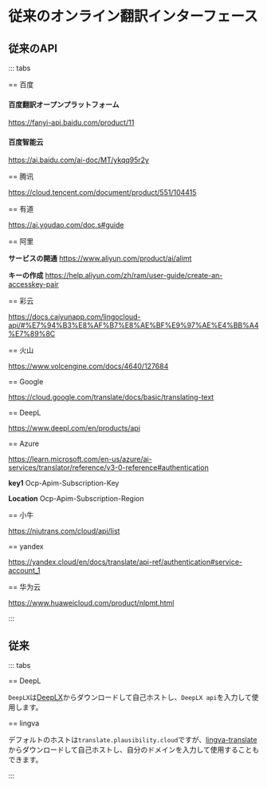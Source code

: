 # 従来のオンライン翻訳インターフェース

## 従来のAPI

::: tabs

== 百度

#### 百度翻訳オープンプラットフォーム

https://fanyi-api.baidu.com/product/11

#### 百度智能云

https://ai.baidu.com/ai-doc/MT/ykqq95r2y

== 腾讯

https://cloud.tencent.com/document/product/551/104415

== 有道

https://ai.youdao.com/doc.s#guide

== 阿里

**サービスの開通** https://www.aliyun.com/product/ai/alimt

**キーの作成** https://help.aliyun.com/zh/ram/user-guide/create-an-accesskey-pair

== 彩云

https://docs.caiyunapp.com/lingocloud-api/#%E7%94%B3%E8%AF%B7%E8%AE%BF%E9%97%AE%E4%BB%A4%E7%89%8C

== 火山

https://www.volcengine.com/docs/4640/127684

== Google

https://cloud.google.com/translate/docs/basic/translating-text

== DeepL

https://www.deepl.com/en/products/api

== Azure

https://learn.microsoft.com/en-us/azure/ai-services/translator/reference/v3-0-reference#authentication

**key1** Ocp-Apim-Subscription-Key	

**Location** Ocp-Apim-Subscription-Region

== 小牛

https://niutrans.com/cloud/api/list

== yandex

https://yandex.cloud/en/docs/translate/api-ref/authentication#service-account_1

== 华为云

https://www.huaweicloud.com/product/nlpmt.html

:::


## 従来

::: tabs

== DeepL

`DeepLX`は[DeepLX](https://github.com/OwO-Network/DeepLX)からダウンロードして自己ホストし、`DeepLX api`を入力して使用します。

== lingva

デフォルトのホストは`translate.plausibility.cloud`ですが、[lingva-translate](https://github.com/thedaviddelta/lingva-translate)からダウンロードして自己ホストし、自分のドメインを入力して使用することもできます。

:::
